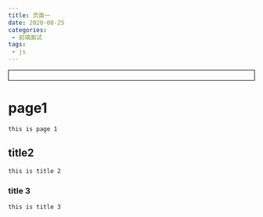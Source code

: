 ```yaml
---
title: 页面一
date: 2020-08-25
categories:
 - 前端面试
tags:
 - js
---
```




<div style="border:solid 1px #000;padding: 10px;">
<Icon type='phone'/>
</div>

# page1

	this is page 1

## title2

	this is title 2

### title 3

	this is title 3
